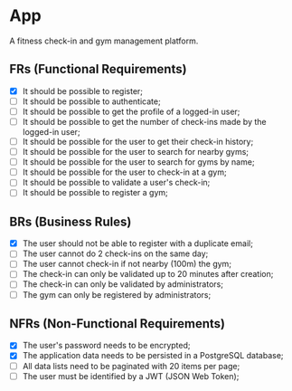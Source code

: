 # App

A fitness check-in and gym management platform.

## FRs (Functional Requirements)

- [x] It should be possible to register;
- [ ] It should be possible to authenticate;
- [ ] It should be possible to get the profile of a logged-in user;
- [ ] It should be possible to get the number of check-ins made by the logged-in user;
- [ ] It should be possible for the user to get their check-in history;
- [ ] It should be possible for the user to search for nearby gyms;
- [ ] It should be possible for the user to search for gyms by name;
- [ ] It should be possible for the user to check-in at a gym;
- [ ] It should be possible to validate a user's check-in;
- [ ] It should be possible to register a gym;

## BRs (Business Rules)

- [x] The user should not be able to register with a duplicate email;
- [ ] The user cannot do 2 check-ins on the same day;
- [ ] The user cannot check-in if not nearby (100m) the gym;
- [ ] The check-in can only be validated up to 20 minutes after creation;
- [ ] The check-in can only be validated by administrators;
- [ ] The gym can only be registered by administrators;

## NFRs (Non-Functional Requirements)

- [x] The user's password needs to be encrypted;
- [x] The application data needs to be persisted in a PostgreSQL database;
- [ ] All data lists need to be paginated with 20 items per page;
- [ ] The user must be identified by a JWT (JSON Web Token);
